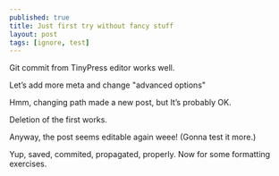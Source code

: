 ```yaml
---
published: true
title: Just first try without fancy stuff
layout: post
tags: [ignore, test]
---
```

Git commit from TinyPress editor works well.

Letʼs add more meta and change "advanced options"

Hmm, changing path made a new post, but Itʼs probably OK.

Deletion of the first works.

Anyway, the post seems editable again weee! (Gonna test it more.)

Yup, saved, commited, propagated, properly. Now for some formatting exercises.

